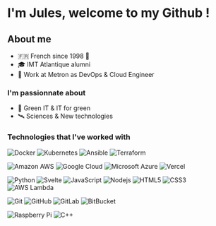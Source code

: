 # I'm Jules, welcome to my Github !

## About me
- 🇫🇷 French since 1998 🥖
- 🎓 IMT Atlantique alumni
- 👔 Work at Metron as DevOps & Cloud Engineer

### I'm passionnate about
- 🌱 Green IT & IT for green
- 🛰 Sciences & New technologies


### Technologies that I've worked with
![Docker](https://img.shields.io/badge/-Docker-black?style=flat-square&logo=docker)
![Kubernetes](https://img.shields.io/badge/-Kubernetes-black?style=flat-square&logo=kubernetes)
![Ansible](https://img.shields.io/badge/-Ansible-black?style=flat-square&logo=ansible)
![Terraform](https://img.shields.io/badge/-Terraform-black?style=flat-square&logo=terraform)

![Amazon AWS](https://img.shields.io/badge/Amazon%20AWS-black?style=flat-square&logo=amazon-aws)
![Google Cloud](https://img.shields.io/badge/Google%20Cloud-black?style=flat-square&logo=google-cloud)
![Microsoft Azure](https://img.shields.io/badge/Microsoft%20Azure-black?style=flat-square&logo=microsoft-azure)
![Vercel](https://img.shields.io/badge/Vercel-black?style=flat-square&logo=vercel)

![Python](https://img.shields.io/badge/-Python-black?style=flat-square&logo=Python)
![Svelte](https://img.shields.io/badge/-Svelte-black?style=flat-square&logo=svelte)
![JavaScript](https://img.shields.io/badge/-JavaScript-black?style=flat-square&logo=javascript)
![Nodejs](https://img.shields.io/badge/-Nodejs-black?style=flat-square&logo=Node.js)
![HTML5](https://img.shields.io/badge/-HTML5-black?style=flat-square&logo=html5&logoColor=white)
![CSS3](https://img.shields.io/badge/-CSS3-black?style=flat-square&logo=css3)
![AWS Lambda](https://img.shields.io/badge/-AWS%20Lambda-black?style=flat-square&logo=aws-lambda)

![Git](https://img.shields.io/badge/-Git-black?style=flat-square&logo=git)
![GitHub](https://img.shields.io/badge/-GitHub-black?style=flat-square&logo=github)
![GitLab](https://img.shields.io/badge/-GitLab-black?style=flat-square&logo=gitlab)
![BitBucket](https://img.shields.io/badge/-BitBucket-black?style=flat-square&logo=bitbucket)

![Raspberry Pi](https://img.shields.io/badge/-Raspberry%20Pi-black?style=flat-square&logo=Raspberry-Pi)
![C++](https://img.shields.io/badge/-C++-black?style=flat-square&logo=c)


<!--
**Seluj53/Seluj53** is a ✨ _special_ ✨ repository because its `README.md` (this file) appears on your GitHub profile.

Here are some ideas to get you started:

- 🔭 I’m currently working on ...
- 🌱 I’m currently learning ...
- 👯 I’m looking to collaborate on ...
- 🤔 I’m looking for help with ...
- 💬 Ask me about ...
- 📫 How to reach me: ...
- 😄 Pronouns: ...
- ⚡ Fun fact: ...
-->
